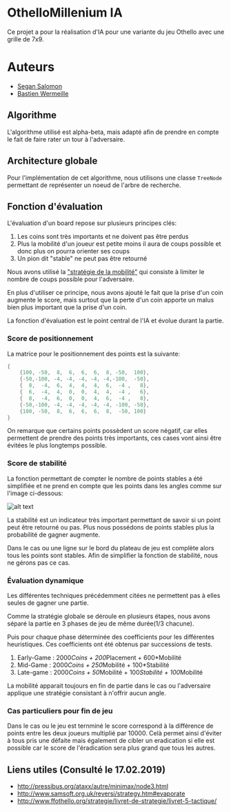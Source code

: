 # OthelloMillenium IA

Ce projet a pour la réalisation d'IA pour une variante du jeu Othello avec une grille de 7x9.

# Auteurs

- [Segan Salomon](https://github.com/Maering)
- [Bastien Wermeille](https://github.com/Ph0tonic)

## Algorithme

L'algorithme utilisé est alpha-beta, mais adapté afin de prendre en compte le fait de faire rater un tour à l'adversaire.

## Architecture globale

Pour l'implémentation de cet algorithme, nous utilisons une classe `TreeNode` permettant de représenter un noeud de l'arbre de recherche.

## Fonction d'évaluation

L'évaluation d'un board repose sur plusieurs principes clés:
1. Les coins sont très importants et ne doivent pas être perdus
2. Plus la mobilité d'un joueur est petite moins il aura de coups possible et donc plus on pourra orienter ses coups
3. Un pion dit "stable" ne peut pas être retourné

Nous avons utilisé la ["stratégie de la mobilité"](http://www.ffothello.org/strategie/livret-de-strategie/livret-3-strategie-i/) qui consiste à limiter le nombre de coups possible pour l'adversaire.

En plus d'utiliser ce principe, nous avons ajouté le fait que la prise d'un coin augmente le score, mais surtout que la perte d'un coin apporte un malus bien plus important que la prise d'un coin.

La fonction d'évaluation est le point central de l'IA et évolue durant la partie.

### Score de positionnement

La matrice pour le positionnement des points est la suivante:
```c#
{
    {100, -50,  8,  6,  6,  6,  8, -50,  100},
    {-50,-100, -4, -4, -4, -4, -4,-100,  -50},
    {  8,  -4,  6,  4,  4,  4,  6,  -4 ,   8},
    {  6,  -4,  4,  0,  0,  4,  4,  -4 ,   6},
    {  8,  -4,  6,  0,  0,  4,  6,  -4 ,   8},
    {-50,-100, -4, -4, -4, -4, -4, -100, -50},
    {100, -50,  8,  6,  6,  6,  8,  -50, 100}
}
```

On remarque que certains points possèdent un score négatif, car elles permettent de prendre des points très importants, ces cases vont ainsi être évitées le plus longtemps possible.

### Score de stabilité

La fonction permettant de compter le nombre de points stables a été simplifiée et ne prend en compte que les points dans les angles comme sur l'image ci-dessous:

![alt text](http://www.ffothello.org/images/jeu/livret-2/image-2.jpg "Points stables")

La stabilité est un indicateur très important permettant de savoir si un point peut être retourné ou pas. Plus nous possédons de points stables plus la probabilité de gagner augmente.

Dans le cas ou une ligne sur le bord du plateau de jeu est complète alors tous les points sont stables. Afin de simplifier la fonction de stabilité, nous ne gérons pas ce cas.

### Évaluation dynamique

Les différentes techniques précédemment citées ne permettent pas à elles seules de gagner une partie.

Comme la stratégie globale se déroule en plusieurs étapes, nous avons séparé la partie en 3 phases de jeu de même durée(1/3 chacune).

Puis pour chaque phase déterminée des coefficients pour les différentes heuristiques. Ces coefficients ont été obtenus par successions de tests.

1. Early-Game : 2000*Coins + 200*Placement + 600*Mobilité
2. Mid-Game : 2000*Coins + 250*Mobilité + 100*Stabilité
3. Late-game : 2000*Coins + 50*Mobilité + 100*Stabilité + 100*Mobilité

La mobilité apparait toujours en fin de partie dans le cas ou l'adversaire applique une stratégie consistant à n'offrir aucun angle.

### Cas particuliers pour fin de jeu

Dans le cas ou le jeu est ternminé le score correspond à la différence de points entre les deux joueurs multiplié par 10000. Celà permet ainsi d'éviter à tous pris une défaite mais également de cibler un eradication si elle est possible car le score de l'éradication sera plus grand que tous les autres.

## Liens utiles (Consulté le 17.02.2019)

- http://pressibus.org/ataxx/autre/minimax/node3.html
- http://www.samsoft.org.uk/reversi/strategy.htm#evaporate
- http://www.ffothello.org/strategie/livret-de-strategie/livret-5-tactique/
